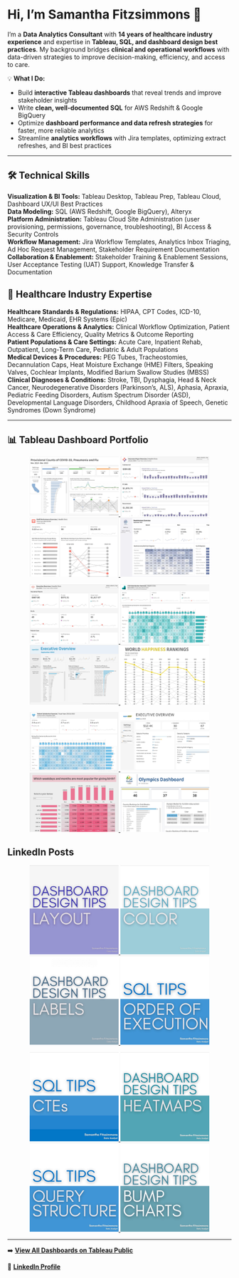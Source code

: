 # Hi, I’m Samantha Fitzsimmons 👋  

I’m a **Data Analytics Consultant** with **14 years of healthcare industry experience** and expertise in **Tableau, SQL, and dashboard design best practices**. My background bridges **clinical and operational workflows** with data-driven strategies to improve decision-making, efficiency, and access to care.

💡 **What I Do:**  
- Build **interactive Tableau dashboards** that reveal trends and improve stakeholder insights  
- Write **clean, well-documented SQL** for AWS Redshift & Google BigQuery  
- Optimize **dashboard performance and data refresh strategies** for faster, more reliable analytics  
- Streamline **analytics workflows** with Jira templates, optimizing extract refreshes, and BI best practices  

---

## 🛠️ Technical Skills  

**Visualization & BI Tools:** Tableau Desktop, Tableau Prep, Tableau Cloud, Dashboard UX/UI Best Practices  
**Data Modeling:** SQL (AWS Redshift, Google BigQuery), Alteryx  
**Platform Administration:** Tableau Cloud Site Administration (user provisioning, permissions, governance, troubleshooting), BI Access & Security Controls  
**Workflow Management:** Jira Workflow Templates, Analytics Inbox Triaging, Ad Hoc Request Management, Stakeholder Requirement Documentation  
**Collaboration & Enablement:** Stakeholder Training & Enablement Sessions, User Acceptance Testing (UAT) Support, Knowledge Transfer & Documentation  


## 🏥 Healthcare Industry Expertise  

**Healthcare Standards & Regulations:** HIPAA, CPT Codes, ICD-10, Medicare, Medicaid, EHR Systems (Epic)  
**Healthcare Operations & Analytics:** Clinical Workflow Optimization, Patient Access & Care Efficiency, Quality Metrics & Outcome Reporting  
**Patient Populations & Care Settings:** Acute Care, Inpatient Rehab, Outpatient, Long-Term Care, Pediatric & Adult Populations  
**Medical Devices & Procedures:** PEG Tubes, Tracheostomies, Decannulation Caps, Heat Moisture Exchange (HME) Filters, Speaking Valves, Cochlear Implants, Modified Barium Swallow Studies (MBSS)  
**Clinical Diagnoses & Conditions:** Stroke, TBI, Dysphagia, Head & Neck Cancer, Neurodegenerative Disorders (Parkinson’s, ALS), Aphasia, Apraxia, Pediatric Feeding Disorders, Autism Spectrum Disorder (ASD), Developmental Language Disorders, Childhood Apraxia of Speech, Genetic Syndromes (Down Syndrome)  


---

## 📊 Tableau Dashboard Portfolio  

<p align="center">
  <a href="https://public.tableau.com/app/profile/samantha.fitzsimmons/viz/ProvisionalCountsofCOVIDPNAFlu/MortalityDashboard">
    <img src="images/Provisional%20Counts%20of%20COVID-19%20Pneumonia%20and%20Flu2.jpeg" width="200">
  </a>
  <a href="https://public.tableau.com/app/profile/samantha.fitzsimmons/viz/InsurancePayorOverviewHealthClinic/InsurancePayorOverview">
    <img src="images/Insurance%20Payor%20Overview%20%7C%20Health%20Clinic.jpeg" width="200">
  </a>
  <a href="https://public.tableau.com/app/profile/samantha.fitzsimmons/viz/StaffPerformanceOverviewHealthClinic/StaffPerformanceOverview">
    <img src="images/Staff%20Performance%20Overview%20%7C%20Health%20Clinic.jpeg" width="200">
  </a>
  <a href="https://public.tableau.com/app/profile/samantha.fitzsimmons/viz/ReadmissionsOverview/ReadmissionsOverview">
    <img src="images/Readmissions%20Overview.jpeg" width="200">
  </a>
</p>

<p align="center">
  <a href="https://public.tableau.com/app/profile/samantha.fitzsimmons/viz/ExecutiveOverviewHealthClinic/ExecutiveOverview">
    <img src="images/Executive%20Overview%20%7C%20Health%20Clinic.jpeg" width="200">
  </a>
  <a href="https://public.tableau.com/app/profile/samantha.fitzsimmons/viz/VisitDistributionOverviewHealthClinic/VisitDistributionOverview">
    <img src="images/Visit%20Distribution%20Overview%20%7C%20Health%20Clinic.jpeg" width="200">
  </a>
  <a href="https://public.tableau.com/app/profile/samantha.fitzsimmons/viz/SuperstoreDashboardRedesign/ExecutiveOverview">
    <img src="images/Superstore%20Executive%20Overview.jpeg" width="200">
  </a>
  <a href="https://public.tableau.com/app/profile/samantha.fitzsimmons/viz/WorldHappinessRankings_17111357735430/Dashboard1">
    <img src="images/World%20Happiness%20Rankings2.jpeg" width="200">
  </a>
</p>

<p align="center">
  <a href="https://public.tableau.com/app/profile/samantha.fitzsimmons/viz/PatientSatisfactionOverviewHealthClinic/PatientSatisfactionOverview2">
    <img src="images/Patient%20Satisfaction%20Overview.jpeg" width="200">
  </a>
  <a href="https://public.tableau.com/app/profile/samantha.fitzsimmons/viz/SuperstoreExecOverview/Dashboard3">
    <img src="images/Exec%20Overview%20Bar%20in%20Bars.jpeg" width="200">
  </a>
  <a href="https://public.tableau.com/app/profile/samantha.fitzsimmons/viz/MakeoverMonday-Mostpopularweekdaysmonthsforgivingbirth/Daysofbirth">
    <img src="images/Popular%20Weekdays%20to%20Give%20Birth.jpeg" width="200">
  </a>
  <a href="https://public.tableau.com/app/profile/samantha.fitzsimmons/viz/OlympicDashboard_17069096046850/Rio2016Dashboard">
    <img src="images/Olympics%20Dashboard.jpeg" width="200">
  </a>
</p>



## LinkedIn Posts

<p align="center">
  <a href="https://www.linkedin.com/posts/samafitz_dashboard-design-tips-layout-activity-7185985287053791232-OO-H?utm_source=share&utm_medium=member_desktop&rcm=ACoAAArCEAgB14OipLUR_aIdPkLfg5fRf1voh4s">
    <img src="images/Dashboard%20Design%20Tips%20Layout.jpeg" width="200">
  </a>
  <a href="https://www.linkedin.com/posts/samafitz_dashboard-design-tips-color-activity-7183086180060536832-IodL?utm_source=share&utm_medium=member_desktop&rcm=ACoAAArCEAgB14OipLUR_aIdPkLfg5fRf1voh4s">
    <img src="images/Dashboard%20Design%20Tips%20Color.jpeg" width="200">
  </a>
  <a href="https://www.linkedin.com/posts/samafitz_dashboard-design-tips-labels-activity-7188167163562668032-UeiD?utm_source=share&utm_medium=member_desktop&rcm=ACoAAArCEAgB14OipLUR_aIdPkLfg5fRf1voh4s">
    <img src="images/Dashboard%20Design%20Tips%20Labels.jpeg" width="200">
  </a>
  <a href="https://www.linkedin.com/posts/samafitz_sql-tips-order-of-execution-activity-7259565168701882368-GM7O?utm_source=share&utm_medium=member_desktop&rcm=ACoAAArCEAgB14OipLUR_aIdPkLfg5fRf1voh4s">
    <img src="images/SQL%20Tips%20Order%20of%20Execution.jpeg" width="200">
  </a>
</p>

<p align="center">
  <a href="https://www.linkedin.com/posts/samafitz_sql-tips-ctes-activity-7343620240989192192-UlM0?utm_source=share&utm_medium=member_desktop&rcm=ACoAAArCEAgB14OipLUR_aIdPkLfg5fRf1voh4s">
    <img src="images/SQL%20Tips%20CTEs.jpeg" width="200">
  </a>
  <a href="https://www.linkedin.com/posts/samafitz_dashboard-design-tips-heatmaps-activity-7343261622137704450-PR8r?utm_source=share&utm_medium=member_desktop&rcm=ACoAAArCEAgB14OipLUR_aIdPkLfg5fRf1voh4s">
    <img src="images/Dashboard%20Design%20Tips%20Heatmaps.jpeg" width="200">
  </a>
  <a href="https://www.linkedin.com/posts/samafitz_sql-tips-query-structure-activity-7257738149341097986-xxJ1?utm_source=share&utm_medium=member_desktop&rcm=ACoAAArCEAgB14OipLUR_aIdPkLfg5fRf1voh4s">
    <img src="images/SQL%20Tips%20Query%20Structure.jpeg" width="200">
  </a>
  <a href="https://www.linkedin.com/posts/samafitz_dashboard-design-tips-bump-charts-activity-7257009552678600705-Ec3W?utm_source=share&utm_medium=member_desktop&rcm=ACoAAArCEAgB14OipLUR_aIdPkLfg5fRf1voh4s">
    <img src="images/Dashboard%20Design%20Tips%20Bump%20Charts.jpeg" width="200">
  </a>
</p>



---

➡️ [**View All Dashboards on Tableau Public**](https://public.tableau.com/app/profile/samantha.fitzsimmons/vizzes)  

💼 [**LinkedIn Profile**](https://www.linkedin.com/in/samafitz/)  
